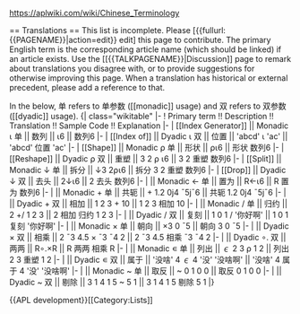 https://aplwiki.com/wiki/Chinese_Terminology

== Translations ==
This list is incomplete. Please [{{fullurl:{{PAGENAME}}|action=edit}} edit] this page to contribute<!--, keeping the list in alphabetical order by primary English term-->. The primary English term is the corresponding article name (which should be linked) if an article exists. Use the [[{{TALKPAGENAME}}|Discussion]] page to remark about translations you disagree with, or to provide suggestions for otherwise improving this page. When a translation has historical or external precedent, please add a reference to that.

In the below, 单 refers to 单参数 ([[monadic]] usage) and 双 refers to 双参数 ([[dyadic]] usage).
{| class="wikitable"
|-
! Primary term !! Description !! Translation !! Sample Code !! Explanation
|-
| [[Index Generator]] || Monadic <source lang=apl inline>⍳</source> 单 || 数列 || <source lang=apl inline>⍳6</source> || 数列6
|-
| [[Index of]] || Dyadic <source lang=apl inline>⍳</source> 双 || 位置 || <source lang=apl inline>'abcd' ⍳ 'ac'</source> || 'abcd' 位置 'ac'
|-
| [[Shape]] || Monadic <source lang=apl inline>⍴</source> 单 || 形状 || <source lang=apl inline>⍴⍳6</source> || 形状 数列6
|-
| [[Reshape]] || Dyadic <source lang=apl inline>⍴</source> 双 || 重塑 || <source lang=apl inline>3 2 ⍴ ⍳6</source> || 3 2 重塑 数列6
|-
| [[Split]] || Monadic <source lang=apl inline>↓</source> 单 || 拆分 || <source lang=apl inline>↓3 2⍴⍳6</source> || 拆分 3 2 重塑 数列6
|-
| [[Drop]] || Dyadic <source lang=apl inline>↓</source> 双 || 去头 || <source lang=apl inline>2↓⍳6</source> || 2 去头 数列6
|-
|  || Monadic <source lang=apl inline>←</source> 单 || 置为 || <source lang=apl inline>R←⍳6</source> || R 置为 数列6
|-
|  || Monadic <source lang=apl inline>+</source> 单 || 共轭 || <source lang=apl inline>+ 1.2 0j4 ¯5j¯6</source> || 共轭 1.2 0j4 ¯5j¯6
|-
|  || Dyadic <source lang=apl inline>+</source> 双 || 相加 || <source lang=apl inline>1 2 3 + 10</source> || 1 2 3 相加 10
|-
|  || Monadic <source lang=apl inline>/</source> 单 || 归约 || <source lang=apl inline>2 +/ 1 2 3</source> || 2 相加 归约 1 2 3
|-
|  || Dyadic <source lang=apl inline>/</source> 双 || 复刻 || <source lang=apl inline>1 0 1 / '你好啊'</source> || 1 0 1 复刻 '你好啊'
|-
|  || Monadic <source lang=apl inline>×</source> 单 || 朝向 || <source lang=apl inline>×3 0 ¯5</source> || 朝向 3 0 ¯5
|-
|  || Dyadic <source lang=apl inline>×</source> 双 || 相乘 || <source lang=apl inline>2 ¯3 4.5 × ¯3 ¯4 2</source> || 2 ¯3 4.5 相乘 ¯3 ¯4 2
|-
|  || Dyadic <source lang=apl inline>∘.</source> 双 || 两两 || <source lang=apl inline>R∘.×R</source> || R 两两 相乘 R
|-
|  || Monadic <source lang=apl inline>∊</source> 单 || 列出 || <source lang=apl inline>∊ 2 3 ⍴ 1 2</source> || 列出 2 3 重塑 1 2
|-
|  || Dyadic <source lang=apl inline>∊</source> 双 || 属于 || <source lang=apl inline>'没啥' 4 ∊ 4 '没' '没啥啊'</source> || '没啥' 4 属于 4 '没' '没啥啊'
|-
|  || Monadic <source lang=apl inline>~</source> 单 || 取反 || <source lang=apl inline>~ 0 1 0 0</source> || 取反 0 1 0 0
|-
|  || Dyadic <source lang=apl inline>~</source> 双 || 剔除 || <source lang=apl inline>3 1 4 1 5 ~ 5 1</source> || 3 1 4 1 5 剔除 5 1
|}

{{APL development}}[[Category:Lists]]
